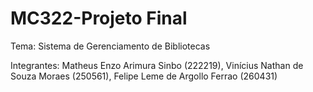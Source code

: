 # MC322-Projeto Final

Tema: Sistema de Gerenciamento de Bibliotecas

Integrantes: Matheus Enzo Arimura Sinbo (222219), Vinícius Nathan de Souza Moraes (250561), Felipe Leme de Argollo Ferrao (260431)
